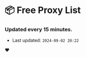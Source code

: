 # :package: Free Proxy List
### Updated every 15 minutes.

- Last updated: `2024-09-02 20:22`

:heart:
